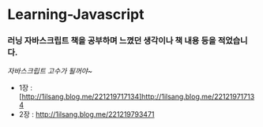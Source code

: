    **Learning-Javascript**
   ================================
###   러닝 자바스크립트 책을 공부하며 느꼈던 생각이나 책 내용 등을 적었습니다.
  *자바스크립트 고수가 될꺼야~*
- 1장 : [http://1ilsang.blog.me/221219717134]http://1ilsang.blog.me/221219717134
- 2장 : http://1ilsang.blog.me/221219793471
